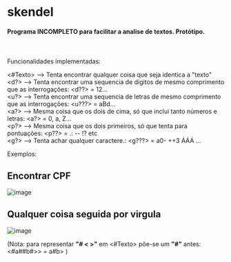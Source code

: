 # skendel

#### Programa **INCOMPLETO** para facilitar a analise de textos. Protótipo.
<br><br>
Funcionalidades implementadas:<br>

<#Texto> --> Tenta encontrar qualquer coisa que seja identica a "texto" <br>
<d?> --> Tenta encontrar uma sequencia de digitos de mesmo comprimento que as interrogações: <d??> = 12...<br>
<u?> --> Tenta encontrar uma sequencia de letras de mesmo comprimento que as interrogações: <u???> = aBd...<br>
<a?> --> Mesma coisa que os dois de cima, só que inclui tanto números e letras: <a?> = 0, a, Z...<br>
<p?> --> Mesma coisa que os dois primeiros, só que tenta para pontuações: <p??> = .: -- !? etc<br>
<g?> --> Tenta achar qualquer caractere.: <g???> = a0- ++3 ÁÁÁ ...<br>

Exemplos:

## Encontrar CPF

![image](https://github.com/user-attachments/assets/eb77903c-89ee-409e-a2cb-6f08fa07a516)

## Qualquer coisa seguida por virgula

![image](https://github.com/user-attachments/assets/a78a0489-9e58-4ce3-a2e6-67c781ecf355)


(Nota: para representar **"# < >"** em <#Texto> põe-se um **"#"** antes: <#a##b#>> = a#b> )

